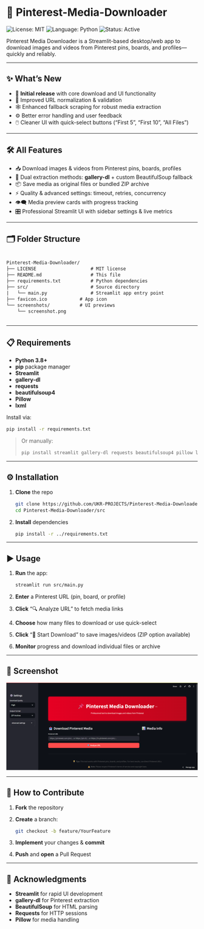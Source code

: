 # 📌 Pinterest-Media-Downloader

![License: MIT](https://img.shields.io/badge/License-MIT-green) ![Language: Python](https://img.shields.io/badge/Language-Python-blue) ![Status: Active](https://img.shields.io/badge/Status-Active-brightgreen)

Pinterest Media Downloader is a Streamlit-based desktop/web app to download images and videos from Pinterest pins, boards, and profiles—quickly and reliably.

---

## ✨ What’s New 

- 🎉 **Initial release** with core download and UI functionality  
- 🔄 Improved URL normalization & validation  
- 🕸️ Enhanced fallback scraping for robust media extraction  
- ⚙️ Better error handling and user feedback  
- 🖱️ Cleaner UI with quick-select buttons (“First 5”, “First 10”, “All Files”)  

---

## 🛠️ All Features

- 📥 Download images & videos from Pinterest pins, boards, profiles  
- 🔄 Dual extraction methods: **gallery-dl** + custom BeautifulSoup fallback  
- 📦 Save media as original files or bundled ZIP archive  
- ⚡ Quality & advanced settings: timeout, retries, concurrency  
- 👁️‍🗨️ Media preview cards with progress tracking  
- 🎛️ Professional Streamlit UI with sidebar settings & live metrics  

---

## 🗂️ Folder Structure

```

Pinterest-Media-Downloader/
├── LICENSE                    # MIT license
├── README.md                  # This file
├── requirements.txt           # Python dependencies
├── src/                       # Source directory
|   └── main.py                # Streamlit app entry point
├── favicon.ico            # App icon
└── screenshots/           # UI previews
    └── screenshot.png


````

---

## 📋 Requirements

- **Python 3.8+**  
- **pip** package manager  
- **Streamlit**  
- **gallery-dl**  
- **requests**  
- **beautifulsoup4**  
- **Pillow**  
- **lxml**

Install via:

```bash
pip install -r requirements.txt
````

> Or manually:
>
> ```bash
> pip install streamlit gallery-dl requests beautifulsoup4 pillow lxml
> ```

---

## ⚙️ Installation

1. **Clone** the repo

   ```bash
   git clone https://github.com/UKR-PROJECTS/Pinterest-Media-Downloader.git
   cd Pinterest-Media-Downloader/src
   ```
2. **Install** dependencies

   ```bash
   pip install -r ../requirements.txt
   ```

---

## ▶️ Usage

1. **Run** the app:

   ```bash
   streamlit run src/main.py
   ```
2. **Enter** a Pinterest URL (pin, board, or profile)
3. **Click** “🔍 Analyze URL” to fetch media links
4. **Choose** how many files to download or use quick-select
5. **Click** “🚀 Start Download” to save images/videos (ZIP option available)
6. **Monitor** progress and download individual files or archive

---

## 📸 Screenshot

![Interface](screenshots/screenshot.png)

---

## 🤝 How to Contribute

1. **Fork** the repository
2. **Create** a branch:

   ```bash
   git checkout -b feature/YourFeature
   ```
3. **Implement** your changes & **commit**
4. **Push** and **open** a Pull Request

---

## 🙏 Acknowledgments

* **Streamlit** for rapid UI development
* **gallery-dl** for Pinterest extraction
* **BeautifulSoup** for HTML parsing
* **Requests** for HTTP sessions
* **Pillow** for media handling
